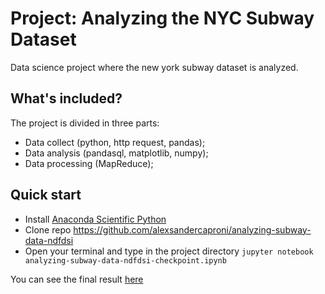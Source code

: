 # Project: Analyzing the NYC Subway Dataset

Data science project where the new york subway dataset is analyzed.

## What's included?

The project is divided in three parts:
* Data collect (python, http request, pandas);
* Data analysis (pandasql, matplotlib, numpy);
* Data processing (MapReduce);

## Quick start

* Install [Anaconda Scientific Python](https://store.continuum.io/cshop/anaconda/)
* Clone repo https://github.com/alexsandercaproni/analyzing-subway-data-ndfdsi
* Open your terminal and type in the project directory `jupyter notebook analyzing-subway-data-ndfdsi-checkpoint.ipynb`

You can see the final result [here](https://alexsandercaproni.github.io/analyzing-subway-data-ndfdsi.html)

